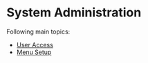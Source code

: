 # System Administration

Following main topics:
- [User Access](User%20Access/User%20Access.md)
- [Menu Setup](Menu%20Setup/Menu%20Setup.md)